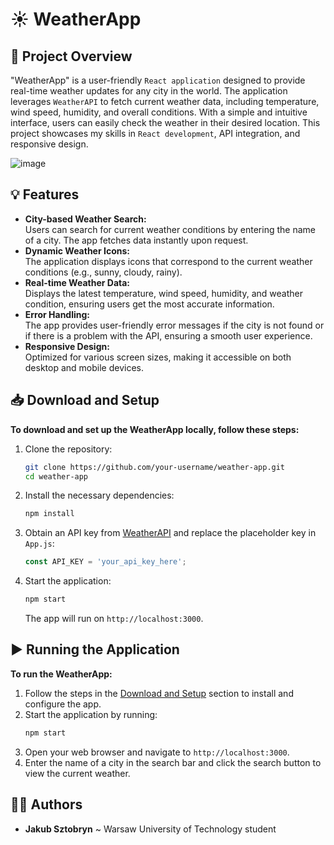 # ☀️ WeatherApp

## 📝 Project Overview
"WeatherApp" is a user-friendly `React application` designed to provide real-time weather updates for any city in the world. The application leverages `WeatherAPI` to fetch current weather data, including temperature, wind speed, humidity, and overall conditions. With a simple and intuitive interface, users can easily check the weather in their desired location. This project showcases my skills in `React development`, API integration, and responsive design.

![image](https://github.com/user-attachments/assets/909b4249-93f7-48b6-b39e-b40afbc077b6)

## 💡 Features
- **City-based Weather Search:**  
  Users can search for current weather conditions by entering the name of a city. The app fetches data instantly upon request.
- **Dynamic Weather Icons:**  
  The application displays icons that correspond to the current weather conditions (e.g., sunny, cloudy, rainy).
- **Real-time Weather Data:**  
  Displays the latest temperature, wind speed, humidity, and weather condition, ensuring users get the most accurate information.
- **Error Handling:**  
  The app provides user-friendly error messages if the city is not found or if there is a problem with the API, ensuring a smooth user experience.
- **Responsive Design:**  
  Optimized for various screen sizes, making it accessible on both desktop and mobile devices.

## 📥 Download and Setup
**To download and set up the WeatherApp locally, follow these steps:**
1. Clone the repository:
   ```bash
   git clone https://github.com/your-username/weather-app.git
   cd weather-app
   ```
2. Install the necessary dependencies:
   ```bash
   npm install
   ```
3. Obtain an API key from [WeatherAPI](https://www.weatherapi.com/) and replace the placeholder key in `App.js`:
   ```javascript
   const API_KEY = 'your_api_key_here';
   ```
4. Start the application:
   ```bash
   npm start
   ```
   The app will run on `http://localhost:3000`.

## ▶️ Running the Application
**To run the WeatherApp:**
1. Follow the steps in the [Download and Setup](#-download-and-setup) section to install and configure the app.
2. Start the application by running:
   ```bash
   npm start
   ```
3. Open your web browser and navigate to `http://localhost:3000`.
4. Enter the name of a city in the search bar and click the search button to view the current weather.

## 🙋‍♂️ Authors
- **Jakub Sztobryn** ~ Warsaw University of Technology student
